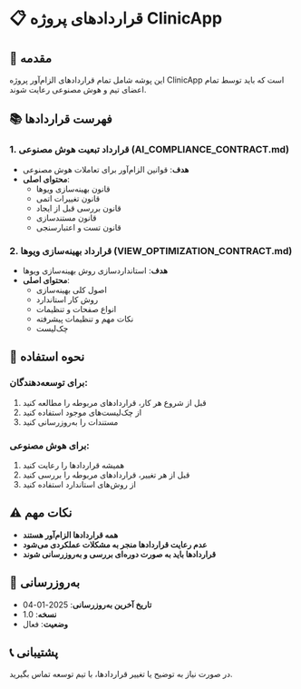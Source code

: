 # 📋 قراردادهای پروژه ClinicApp

## 🎯 مقدمه

این پوشه شامل تمام قراردادهای الزام‌آور پروژه ClinicApp است که باید توسط تمام اعضای تیم و هوش مصنوعی رعایت شوند.

## 📚 فهرست قراردادها

### **1. قرارداد تبعیت هوش مصنوعی (AI_COMPLIANCE_CONTRACT.md)**
- **هدف**: قوانین الزام‌آور برای تعاملات هوش مصنوعی
- **محتوای اصلی**:
  - قانون بهینه‌سازی ویوها
  - قانون تغییرات اتمی
  - قانون بررسی قبل از ایجاد
  - قانون مستندسازی
  - قانون تست و اعتبارسنجی

### **2. قرارداد بهینه‌سازی ویوها (VIEW_OPTIMIZATION_CONTRACT.md)**
- **هدف**: استانداردسازی روش بهینه‌سازی ویوها
- **محتوای اصلی**:
  - اصول کلی بهینه‌سازی
  - روش کار استاندارد
  - انواع صفحات و تنظیمات
  - نکات مهم و تنظیمات پیشرفته
  - چک‌لیست

## 🔧 نحوه استفاده

### **برای توسعه‌دهندگان:**
1. قبل از شروع هر کار، قراردادهای مربوطه را مطالعه کنید
2. از چک‌لیست‌های موجود استفاده کنید
3. مستندات را به‌روزرسانی کنید

### **برای هوش مصنوعی:**
1. همیشه قراردادها را رعایت کنید
2. قبل از هر تغییر، قراردادهای مربوطه را بررسی کنید
3. از روش‌های استاندارد استفاده کنید

## ⚠️ نکات مهم

- **همه قراردادها الزام‌آور هستند**
- **عدم رعایت قراردادها منجر به مشکلات عملکردی می‌شود**
- **قراردادها باید به صورت دوره‌ای بررسی و به‌روزرسانی شوند**

## 🔄 به‌روزرسانی

- **تاریخ آخرین به‌روزرسانی**: 2025-01-04
- **نسخه**: 1.0
- **وضعیت**: فعال

## 📞 پشتیبانی

در صورت نیاز به توضیح یا تغییر قراردادها، با تیم توسعه تماس بگیرید.